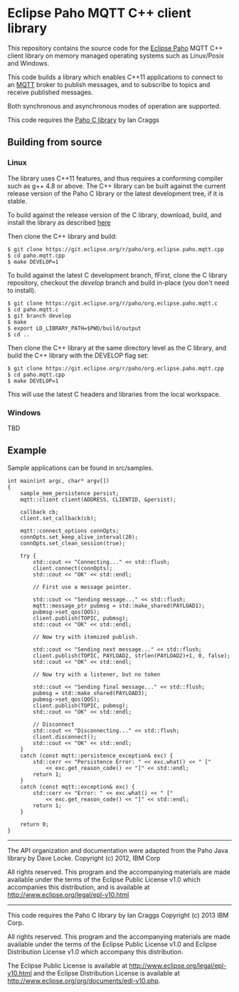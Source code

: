 # Eclipse Paho MQTT C++ client library

This repository contains the source code for the [Eclipse Paho](http://eclipse.org/paho) MQTT C++ client library on memory managed operating systems such as Linux/Posix and Windows.

This code builds a library which enables C++11 applications to connect to an [MQTT](http://mqtt.org) broker to publish messages, and to subscribe to topics and receive published messages.

Both synchronous and asynchronous modes of operation are supported.

This code requires the [Paho C library](https://github.com/eclipse/paho.mqtt.c) by Ian Craggs

## Building from source

### Linux

The library uses C++11 features, and thus requires a conforming compiler such as g++ 4.8 or above.
The C++ library can be built against the current release version of the Paho C library or the latest 
development tree, if it is stable.

To build against the release version of the C library, download, build, and install the library as described
[here](https://github.com/eclipse/paho.mqtt.c)

Then clone the C++ library and build:

```
$ git clone https://git.eclipse.org/r/paho/org.eclipse.paho.mqtt.cpp
$ cd paho.mqtt.cpp
$ make DEVELOP=1
```

To build against the latest C development branch, fFirst, clone the C library repository, checkout the *develop* branch and build in-place (you don't need to install).

```
$ git clone https://git.eclipse.org/r/paho/org.eclipse.paho.mqtt.c
$ cd paho.mqtt.c
$ git branch develop
$ make
$ export LD_LIBRARY_PATH=$PWD/build/output
$ cd ..
```

Then clone the C++ library at the same directory level as the C library, and build the C++ library with the DEVELOP flag set:

```
$ git clone https://git.eclipse.org/r/paho/org.eclipse.paho.mqtt.cpp
$ cd paho.mqtt.cpp
$ make DEVELOP=1
```

This will use the latest C headers and libraries from the local workspace.

### Windows

TBD

## Example

Sample applications can be found in src/samples.

```
int main(int argc, char* argv[])
{
    sample_mem_persistence persist;
    mqtt::client client(ADDRESS, CLIENTID, &persist);
    
    callback cb;
    client.set_callback(cb);

    mqtt::connect_options connOpts;
    connOpts.set_keep_alive_interval(20);
    connOpts.set_clean_session(true);

    try {
        std::cout << "Connecting..." << std::flush;
        client.connect(connOpts);
        std::cout << "OK" << std::endl;

        // First use a message pointer.

        std::cout << "Sending message..." << std::flush;
        mqtt::message_ptr pubmsg = std::make_shared(PAYLOAD1);
        pubmsg->set_qos(QOS);
        client.publish(TOPIC, pubmsg);
        std::cout << "OK" << std::endl;

        // Now try with itemized publish.

        std::cout << "Sending next message..." << std::flush;
        client.publish(TOPIC, PAYLOAD2, strlen(PAYLOAD2)+1, 0, false);
        std::cout << "OK" << std::endl;

        // Now try with a listener, but no token

        std::cout << "Sending final message..." << std::flush;
        pubmsg = std::make_shared(PAYLOAD3);
        pubmsg->set_qos(QOS);
        client.publish(TOPIC, pubmsg);
        std::cout << "OK" << std::endl;

        // Disconnect
        std::cout << "Disconnecting..." << std::flush;
        client.disconnect();
        std::cout << "OK" << std::endl;
    }
    catch (const mqtt::persistence_exception& exc) {
        std::cerr << "Persistence Error: " << exc.what() << " ["
            << exc.get_reason_code() << "]" << std::endl;
        return 1;
    }
    catch (const mqtt::exception& exc) {
        std::cerr << "Error: " << exc.what() << " ["
            << exc.get_reason_code() << "]" << std::endl;
        return 1;
    }

    return 0;
}
```

-----------

The API organization and documentation were adapted from the Paho Java library
by Dave Locke.
Copyright (c) 2012, IBM Corp

 All rights reserved. This program and the accompanying materials
 are made available under the terms of the Eclipse Public License v1.0
 which accompanies this distribution, and is available at
 http://www.eclipse.org/legal/epl-v10.html

-----------

This code requires the Paho C library by Ian Craggs
Copyright (c) 2013 IBM Corp.

 All rights reserved. This program and the accompanying materials
 are made available under the terms of the Eclipse Public License v1.0
 and Eclipse Distribution License v1.0 which accompany this distribution. 

 The Eclipse Public License is available at 
    http://www.eclipse.org/legal/epl-v10.html
 and the Eclipse Distribution License is available at 
   http://www.eclipse.org/org/documents/edl-v10.php.


